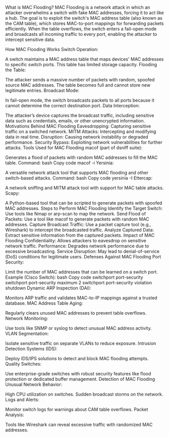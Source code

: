 What is MAC Flooding?
MAC Flooding is a network attack in which an attacker overwhelms a switch with fake MAC addresses, forcing it to act like a hub. The goal is to exploit the switch's MAC address table (also known as the CAM table), which stores MAC-to-port mappings for forwarding packets efficiently. When the table overflows, the switch enters a fail-open mode and broadcasts all incoming traffic to every port, enabling the attacker to intercept sensitive data.

How MAC Flooding Works
Switch Operation:

A switch maintains a MAC address table that maps devices' MAC addresses to specific switch ports.
This table has limited storage capacity.
Flooding the Table:

The attacker sends a massive number of packets with random, spoofed source MAC addresses.
The table becomes full and cannot store new legitimate entries.
Broadcast Mode:

In fail-open mode, the switch broadcasts packets to all ports because it cannot determine the correct destination port.
Data Interception:

The attacker’s device captures the broadcast traffic, including sensitive data such as credentials, emails, or other unencrypted information.
Motivations Behind MAC Flooding
Eavesdropping: Capturing sensitive traffic on a switched network.
MITM Attacks: Intercepting and modifying data in real time.
Disruption: Causing network instability or degraded performance.
Security Bypass: Exploiting network vulnerabilities for further attacks.
Tools Used for MAC Flooding
macof (part of dsniff suite):

Generates a flood of packets with random MAC addresses to fill the MAC table.
Command:
bash
Copy code
macof -i <interface>
Yersinia:

A versatile network attack tool that supports MAC flooding and other switch-based attacks.
Command:
bash
Copy code
yersinia -I
Ettercap:

A network sniffing and MITM attack tool with support for MAC table attacks.
Scapy:

A Python-based tool that can be scripted to generate packets with spoofed MAC addresses.
Steps to Perform MAC Flooding
Identify the Target Switch:
Use tools like Nmap or arp-scan to map the network.
Send Flood of Packets:
Use a tool like macof to generate packets with random MAC addresses.
Capture Broadcast Traffic:
Use a packet capture tool (e.g., Wireshark) to intercept the broadcasted traffic.
Analyze Captured Data:
Extract sensitive information from the captured packets.
Impact of MAC Flooding
Confidentiality:
Allows attackers to eavesdrop on sensitive network traffic.
Performance:
Degrades network performance due to excessive broadcasting.
Service Disruption:
May lead to denial-of-service (DoS) conditions for legitimate users.
Defenses Against MAC Flooding
Port Security:

Limit the number of MAC addresses that can be learned on a switch port.
Example (Cisco Switch):
bash
Copy code
switchport port-security
switchport port-security maximum 2
switchport port-security violation shutdown
Dynamic ARP Inspection (DAI):

Monitors ARP traffic and validates MAC-to-IP mappings against a trusted database.
MAC Address Table Aging:

Regularly clears unused MAC addresses to prevent table overflows.
Network Monitoring:

Use tools like SNMP or syslog to detect unusual MAC address activity.
VLAN Segmentation:

Isolate sensitive traffic on separate VLANs to reduce exposure.
Intrusion Detection Systems (IDS):

Deploy IDS/IPS solutions to detect and block MAC flooding attempts.
Quality Switches:

Use enterprise-grade switches with robust security features like flood protection or dedicated buffer management.
Detection of MAC Flooding
Unusual Network Behavior:

High CPU utilization on switches.
Sudden broadcast storms on the network.
Logs and Alerts:

Monitor switch logs for warnings about CAM table overflows.
Packet Analysis:

Tools like Wireshark can reveal excessive traffic with randomized MAC addresses.